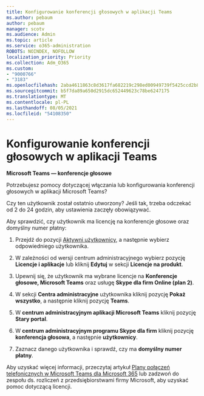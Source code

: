 ```yaml
---
title: Konfigurowanie konferencji głosowych w aplikacji Teams
ms.author: pebaum
author: pebaum
manager: scotv
ms.audience: Admin
ms.topic: article
ms.service: o365-administration
ROBOTS: NOINDEX, NOFOLLOW
localization_priority: Priority
ms.collection: Adm_O365
ms.custom:
- "9000766"
- "3183"
ms.openlocfilehash: 2aba4611863c8d3617fa682219c298ed00949739f5425ccd2b8f6bba18b28a1a
ms.sourcegitcommit: b5f7da89a650d2915dc652449623c78be6247175
ms.translationtype: MT
ms.contentlocale: pl-PL
ms.lasthandoff: 08/05/2021
ms.locfileid: "54108350"
---
```

# <a name="setup-audio-conferencing-for-teams"></a>Konfigurowanie konferencji głosowych w aplikacji Teams

**Microsoft Teams — konferencje głosowe**

Potrzebujesz pomocy dotyczącej włączania lub konfigurowania konferencji głosowych w aplikacji Microsoft Teams?

Czy ten użytkownik został ostatnio utworzony?  Jeśli tak, trzeba odczekać od 2 do 24 godzin, aby ustawienia zaczęły obowiązywać.

Aby sprawdzić, czy użytkownik ma licencję na konferencje głosowe oraz domyślny numer płatny:

1. Przejdź do pozycji [Aktywni użytkownicy](https://admin.microsoft.com/Adminportal/Home?source=applauncher#/users), a następnie wybierz odpowiedniego użytkownika.

2. W zależności od wersji centrum administracyjnego wybierz pozycję **Licencje i aplikacje** lub kliknij **Edytuj** w sekcji **Licencje na produkt**.

3. Upewnij się, że użytkownik ma wybrane licencje na **Konferencje głosowe, Microsoft Teams** oraz usługę **Skype dla firm Online (plan 2)**.

4. W sekcji **Centra administracyjne** użytkownika kliknij pozycję **Pokaż wszystko**, a następnie kliknij pozycję **Teams**.

5. W **centrum administracyjnym aplikacji Microsoft Teams** kliknij pozycję **Stary portal**.

6. W **centrum administracyjnym programu Skype dla firm** kliknij pozycję **konferencja głosowa**, a następnie **użytkownicy**.

7. Zaznacz danego użytkownika i sprawdź, czy ma **domyślny numer płatny**.

Aby uzyskać więcej informacji, przeczytaj artykuł [Plany połączeń telefonicznych w Microsoft Teams dla Microsoft 365](https://docs.microsoft.com/microsoftteams/calling-plans-for-office-365) lub zadzwoń do zespołu ds. rozliczeń z przedsiębiorstwami firmy Microsoft, aby uzyskać pomoc dotyczącą licencji.